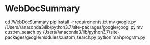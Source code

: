 # WebDocSummary
cd /WebDocSummary
pip install -r requirements.txt
mv google.py /Users/<user>/anaconda3/lib/python3.7/site-packages/google/googl.py
mv custom_search.py /Users/<user>/anaconda3/lib/python3.7/site-packages/google/modules/custom_search.py
python mainprogram.py
